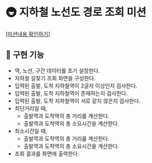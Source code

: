 # 🚇 지하철 노선도 경로 조회 미션

[[미션내용 확인하기]](./MISSION.md)

## 🚀 구현 기능

- 역, 노선, 구간 데이터를 초기 설정한다.
- 지하철 길찾기 조회 화면을 구성한다.
- 입력된 출발, 도착 지하철역이 2글자 이상인지 검사한다.
- 입력된 출발, 도착 지하철역이 존재하는지 검사한다.
- 입력된 출발, 도착 지하철역이 서로 같지 않은지 검사한다.
- 최단거리일 때,
  - 출발역과 도착역의 총 거리를 계산한다.
  - 출발역과 도착역의 총 소요시간을 계산한다.
- 최소시간일 때,
  - 출발역과 도착역의 총 거리를 계산한다.
  - 출발역과 도착역의 총 소요시간을 계산한다.
- 조회 결과를 화면에 출력한다.
